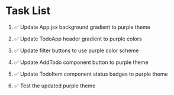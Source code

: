 # Task List

1. ✅ Update App.jsx background gradient to purple theme

2. ✅ Update TodoApp header gradient to purple colors

3. ✅ Update filter buttons to use purple color scheme

4. ✅ Update AddTodo component button to purple theme

5. ✅ Update TodoItem component status badges to purple theme

6. ✅ Test the updated purple theme



